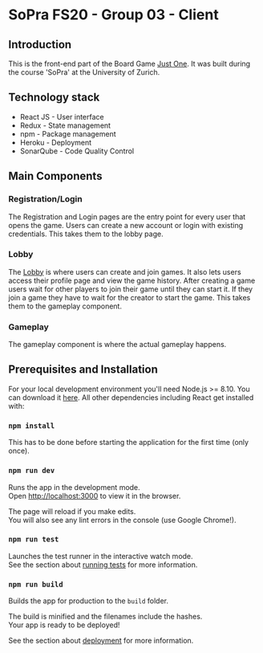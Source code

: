 # SoPra FS20 - Group 03 - Client

## Introduction
This is the front-end part of the Board Game [Just One](https://justone-the-game.com/). It was built during the course 'SoPra'
at the University of Zurich.

## Technology stack
* React JS - User interface
* Redux - State management
* npm - Package management 
* Heroku - Deployment
* SonarQube - Code Quality Control

##  Main Components

###  Registration/Login
The Registration and Login pages are the entry point for every user that opens the game. Users can create a new account
or login with existing credentials. This takes them to the lobby page.

### Lobby
The [Lobby](/src/components/lobby/Lobby.js) is where users can create and join games. It also lets users access their
profile page and view the game history. After creating a game users wait for other players to join their game until they can start it.
If they join a game they have to wait for the creator to start the game. This takes them to the gameplay component.

### Gameplay
The gameplay component is where the actual gameplay happens.

## Prerequisites and Installation

For your local development environment you'll need Node.js >= 8.10. You can download it [here](https://nodejs.org). All other dependencies including React get installed with:

### `npm install`

This has to be done before starting the application for the first time (only once).

### `npm run dev`

Runs the app in the development mode.<br>
Open [http://localhost:3000](http://localhost:3000) to view it in the browser.

The page will reload if you make edits.<br>
You will also see any lint errors in the console (use Google Chrome!).

### `npm run test`

Launches the test runner in the interactive watch mode.<br>
See the section about [running tests](https://facebook.github.io/create-react-app/docs/running-tests) for more information.

### `npm run build`

Builds the app for production to the `build` folder.<br>

The build is minified and the filenames include the hashes.<br>
Your app is ready to be deployed!

See the section about [deployment](https://facebook.github.io/create-react-app/docs/deployment) for more information.
